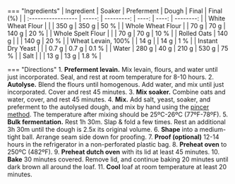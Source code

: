 === "Ingredients"
    | Ingredient         | Soaker | Preferment | Dough | Final | Final (%) |
    | :----------------- | -----: | ---------: | ----: | ----: | --------: |
    | White Wheat Flour  |        |            | 350 g | 350 g |      50 % |
    | Whole Wheat Flour  |        |       70 g |  70 g | 140 g |      20 % |
    | Whole Spelt Flour  |        |            |  70 g |  70 g |      10 % |
    | Rolled Oats        |  140 g |            |       | 140 g |      20 % |
    | Wheat Levain, 100% |        |       14 g |       |  14 g |       1 % |
    | Instant Dry Yeast  |        |            | 0.7 g | 0.7 g |     0.1 % |
    | Water              |  280 g |       40 g | 210 g | 530 g |      75 % |
    | Salt               |        |            |  13 g |  13 g |     1.8 % |

=== "Directions"
    1. **Preferment levain.** Mix levain, flours, and water until just incorporated. Seal, and rest at room temperature for 8-10 hours.
    2. **Autolyse.** Blend the flours until homogenous. Add water, and mix until just incorporated. Cover and rest 45 minutes.
    3. **Mix soaker.** Combine oats and water, cover, and rest 45 minutes.
    4. **Mix.** Add salt, yeast, soaker, and preferment to the autolysed dough, and mix by hand using the [pincer method](https://www.youtube.com/watch?v=HoY7CPw0E1s). The temperature after mixing should be 25ºC-26ºC (77ºF-78ºF).
    5. **Bulk fermentation.** Rest 1h 30m. Slap & fold a few times. Rest an additional 3h 30m until the dough is 2.5x its original volume.
    6. **Shape** into a medium-tight ball. Arrange seam side down for proofing.
    7. **Proof (optional)** 12-14 hours in the refrigerator in a non-perforated plastic bag.
    8. **Preheat oven** to 250ºC (482ºF).
    9. **Preheat dutch oven** with its lid at least 45 minutes.
    10. **Bake** 30 minutes covered. Remove lid, and continue baking 20 minutes until dark brown all around the loaf.
    11. **Cool** loaf at room temperature at least 20 minutes.

